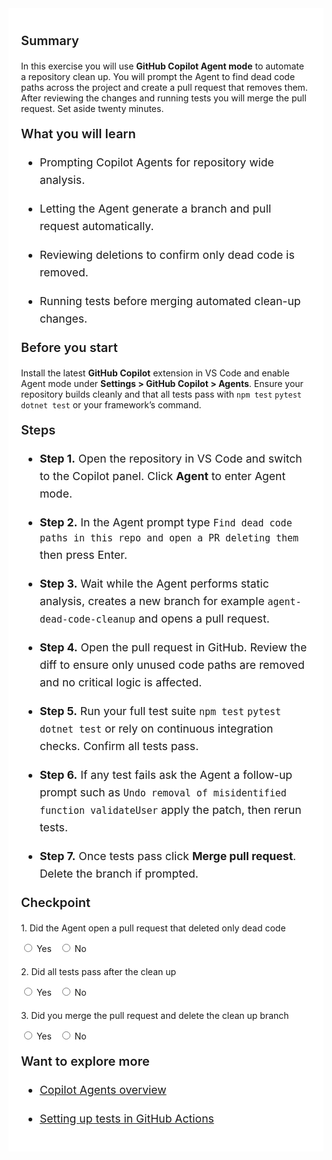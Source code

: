 ﻿---
Title: Agent driven repo clean up
Source: insert.sql
---
<div class="container" style="max-width:960px;background:#ffffff;padding:20px;"> <!-- Summary --> <p style="font-weight:600;font-size:1.25rem;">Summary</p> <p> In this exercise you will use <strong>GitHub Copilot Agent mode</strong> to automate a repository clean up. You will prompt the Agent to find dead code paths across the project and create a pull request that removes them. After reviewing the changes and running tests you will merge the pull request. Set aside twenty minutes. </p> <!-- What you will learn --> <p style="font-weight:600;font-size:1.25rem;">What you will learn</p> <ul style="font-size:1.1rem;line-height:1.6;"> <li> <p>Prompting Copilot Agents for repository wide analysis.</p> </li> <li> <p>Letting the Agent generate a branch and pull request automatically.</p> </li> <li> <p>Reviewing deletions to confirm only dead code is removed.</p> </li> <li> <p>Running tests before merging automated clean-up changes.</p> </li> </ul> <!-- Before you start --> <p style="font-weight:600;font-size:1.25rem;">Before you start</p> <p> Install the latest <strong>GitHub Copilot</strong> extension in VS&nbsp;Code and enable Agent mode under <strong>Settings &gt; GitHub Copilot &gt; Agents</strong>. Ensure your repository builds cleanly and that all tests pass with <code>npm test</code> <code>pytest</code> <code>dotnet test</code> or your framework’s command. </p> <!-- Steps --> <p style="font-weight:600;font-size:1.25rem;">Steps</p> <ul style="font-size:1.1rem;line-height:1.6;"> <li> <p><strong>Step&nbsp;1.</strong> Open the repository in VS&nbsp;Code and switch to the Copilot panel. Click <strong>Agent</strong> to enter Agent mode.</p> </li> <li> <p><strong>Step&nbsp;2.</strong> In the Agent prompt type <code>Find dead code paths in this repo and open a PR deleting them</code> then press Enter.</p> </li> <li> <p><strong>Step&nbsp;3.</strong> Wait while the Agent performs static analysis, creates a new branch for example <code>agent-dead-code-cleanup</code> and opens a pull request.</p> </li> <li> <p><strong>Step&nbsp;4.</strong> Open the pull request in GitHub. Review the diff to ensure only unused code paths are removed and no critical logic is affected.</p> </li> <li> <p><strong>Step&nbsp;5.</strong> Run your full test suite <code>npm test</code> <code>pytest</code> <code>dotnet test</code> or rely on continuous integration checks. Confirm all tests pass.</p> </li> <li> <p><strong>Step&nbsp;6.</strong> If any test fails ask the Agent a follow-up prompt such as <code>Undo removal of misidentified function validateUser</code> apply the patch, then rerun tests.</p> </li> <li> <p><strong>Step&nbsp;7.</strong> Once tests pass click <strong>Merge pull request</strong>. Delete the branch if prompted.</p> </li> </ul> <!-- Checkpoint --> <p style="font-weight:600;font-size:1.25rem;">Checkpoint</p> <div style="margin-top:20px;"> <p>1.&nbsp;Did the Agent open a pull request that deleted only dead code</p> <input type="radio" name="q1"> Yes&nbsp;&nbsp; <input type="radio" name="q1"> No </div> <div style="margin-top:20px;"> <p>2.&nbsp;Did all tests pass after the clean up</p> <input type="radio" name="q2"> Yes&nbsp;&nbsp; <input type="radio" name="q2"> No </div> <div style="margin-top:20px;"> <p>3.&nbsp;Did you merge the pull request and delete the clean up branch</p> <input type="radio" name="q3"> Yes&nbsp;&nbsp; <input type="radio" name="q3"> No </div> <!-- Explore more --> <p style="font-weight:600;font-size:1.25rem;">Want to explore more</p> <ul style="font-size:1.1rem;line-height:1.6;"> <li> <p><a href="https://code.visualstudio.com/docs/copilot/chat/chat-agent-mode" target="_blank">Copilot Agents overview</a></p> </li> <li> <p><a href="https://docs.github.com/en/actions/using-workflows" target="_blank">Setting up tests in GitHub Actions</a></p> </li> </ul> </div>
